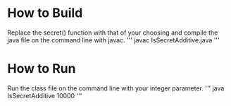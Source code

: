 # How to Build
Replace the secret() function with that of your choosing and compile the java file on the command line with javac.
'''
javac IsSecretAdditive.java
'''

# How to Run
Run the class file on the command line with your integer parameter.
'''
java IsSecretAdditive 10000
'''
